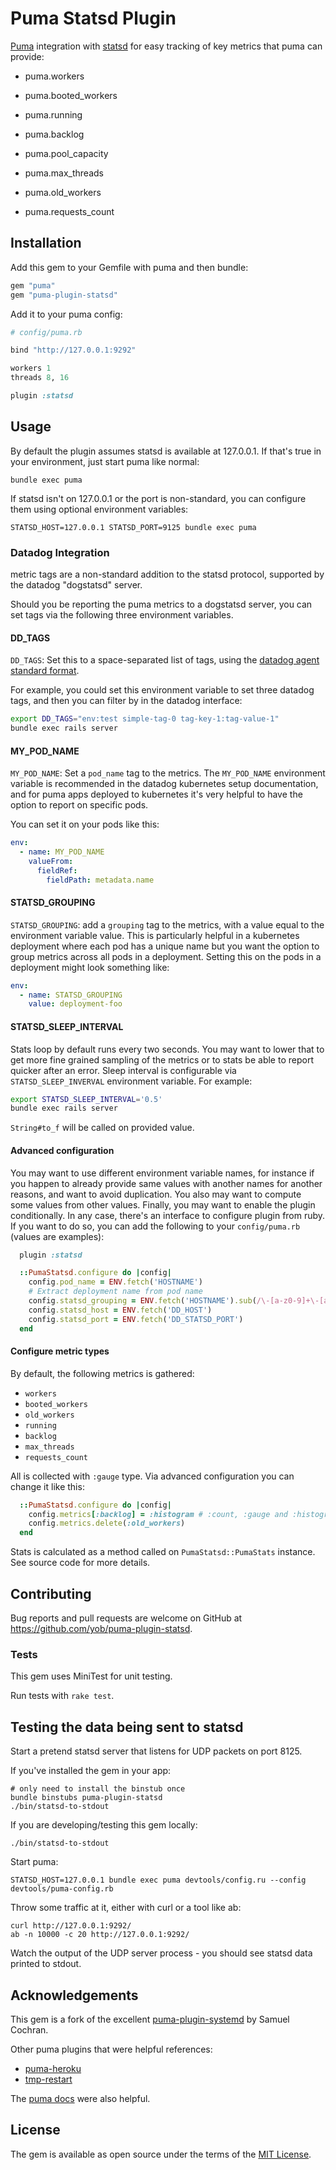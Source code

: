 # Puma Statsd Plugin

[Puma][puma] integration with [statsd][statsd] for easy tracking of key metrics
that puma can provide:

* puma.workers
* puma.booted_workers
* puma.running
* puma.backlog
* puma.pool_capacity
* puma.max_threads
* puma.old_workers
* puma.requests_count

  [puma]: https://github.com/puma/puma
  [statsd]: https://github.com/etsy/statsd

## Installation

Add this gem to your Gemfile with puma and then bundle:

```ruby
gem "puma"
gem "puma-plugin-statsd"
```

Add it to your puma config:

```ruby
# config/puma.rb

bind "http://127.0.0.1:9292"

workers 1
threads 8, 16

plugin :statsd
```

## Usage

By default the plugin assumes statsd is available at 127.0.0.1. If that's true in your environment, just start puma like normal:

```
bundle exec puma
```

If statsd isn't on 127.0.0.1 or the port is non-standard, you can configure them using optional environment variables:

```
STATSD_HOST=127.0.0.1 STATSD_PORT=9125 bundle exec puma
```

### Datadog Integration

metric tags are a non-standard addition to the statsd protocol, supported by
the datadog "dogstatsd" server.

Should you be reporting the puma metrics to a dogstatsd server, you can set
tags via the following three environment variables.

#### DD_TAGS

`DD_TAGS`: Set this to a space-separated list of tags, using the
[datadog agent standard format](https://docs.datadoghq.com/agent/docker/?tab=standard#global-options).

For example, you could set this environment variable to set three datadog tags,
and then you can filter by in the datadog interface:

```bash
export DD_TAGS="env:test simple-tag-0 tag-key-1:tag-value-1"
bundle exec rails server
```

#### MY_POD_NAME

`MY_POD_NAME`: Set a `pod_name` tag to the metrics. The `MY_POD_NAME`
environment variable is recommended in the datadog kubernetes setup
documentation, and for puma apps deployed to kubernetes it's very helpful to
have the option to report on specific pods.

You can set it on your pods like this:

```yaml
env:
  - name: MY_POD_NAME
    valueFrom:
      fieldRef:
        fieldPath: metadata.name
```

#### STATSD_GROUPING

`STATSD_GROUPING`: add a `grouping` tag to the metrics, with a value equal to
the environment variable value. This is particularly helpful in a kubernetes
deployment where each pod has a unique name but you want the option to group
metrics across all pods in a deployment. Setting this on the pods in a
deployment might look something like:

```yaml
env:
  - name: STATSD_GROUPING
    value: deployment-foo
```

#### STATSD_SLEEP_INTERVAL
Stats loop by default runs every two seconds. You may want to lower that to get more fine grained sampling of the metrics or to stats be able to report quicker after an error. Sleep interval is configurable via `STATSD_SLEEP_INVERVAL` environment variable. For example:

```bash
export STATSD_SLEEP_INTERVAL='0.5'
bundle exec rails server
```

`String#to_f` will be called on provided value.

#### Advanced configuration
You may want to use different environment variable names, for instance if you
happen to already provide same values with another names for another reasons,
and want to avoid duplication. You also may want to compute some values from
other values. Finally, you may want to enable the plugin conditionally. In any
case, there's an interface to configure plugin from ruby. If you want to do so,
you can add the following to your `config/puma.rb` (values are examples):

```ruby
  plugin :statsd

  ::PumaStatsd.configure do |config|
    config.pod_name = ENV.fetch('HOSTNAME')
    # Extract deployment name from pod name
    config.statsd_grouping = ENV.fetch('HOSTNAME').sub(/\-[a-z0-9]+\-[a-z0-9]{5}$/, '')
    config.statsd_host = ENV.fetch('DD_HOST')
    config.statsd_port = ENV.fetch('DD_STATSD_PORT')
  end
```

#### Configure metric types
By default, the following metrics is gathered: 

* `workers`
* `booted_workers`
* `old_workers`
* `running`
* `backlog`
* `max_threads`
* `requests_count`

All is collected with `:gauge` type. Via advanced configuration you can change it like this:

```ruby
  ::PumaStatsd.configure do |config|
    config.metrics[:backlog] = :histogram # :count, :gauge and :histogram is supported
    config.metrics.delete(:old_workers)
  end
```

Stats is calculated as a method called on `PumaStatsd::PumaStats` instance. See
source code for more details.

## Contributing

Bug reports and pull requests are welcome on GitHub at
https://github.com/yob/puma-plugin-statsd.

### Tests

This gem uses MiniTest for unit testing.

Run tests with `rake test`.

## Testing the data being sent to statsd

Start a pretend statsd server that listens for UDP packets on port 8125.

If you've installed the gem in your app:

    # only need to install the binstub once
    bundle binstubs puma-plugin-statsd
    ./bin/statsd-to-stdout

If you are developing/testing this gem locally:

    ./bin/statsd-to-stdout

Start puma:

    STATSD_HOST=127.0.0.1 bundle exec puma devtools/config.ru --config devtools/puma-config.rb

Throw some traffic at it, either with curl or a tool like ab:

    curl http://127.0.0.1:9292/
    ab -n 10000 -c 20 http://127.0.0.1:9292/

Watch the output of the UDP server process - you should see statsd data printed to stdout.

## Acknowledgements

This gem is a fork of the excellent [puma-plugin-systemd][puma-plugin-systemd] by
Samuel Cochran.

  [puma-plugin-systemd]: https://github.com/sj26/puma-plugin-systemd

Other puma plugins that were helpful references:

* [puma-heroku](https://github.com/evanphx/puma-heroku)
* [tmp-restart](https://github.com/puma/puma/blob/master/lib/puma/plugin/tmp_restart.rb)

The [puma docs](https://github.com/puma/puma/blob/master/docs/plugins.md) were also helpful.

## License

The gem is available as open source under the terms of the [MIT License][license].

  [license]: http://opensource.org/licenses/MIT
